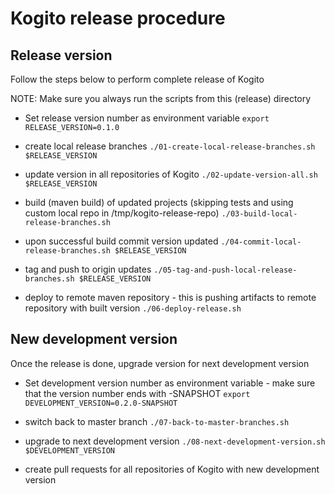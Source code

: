 # Kogito release procedure

## Release version

Follow the steps below to perform complete release of Kogito

NOTE: Make sure you always run the scripts from this (release) directory

* Set release version number as environment variable
`export RELEASE_VERSION=0.1.0`

* create local release branches 
`./01-create-local-release-branches.sh $RELEASE_VERSION`

* update version in all repositories of Kogito
`./02-update-version-all.sh $RELEASE_VERSION`

* build (maven build) of updated projects (skipping tests and using custom local repo in /tmp/kogito-release-repo)
`./03-build-local-release-branches.sh`

* upon successful build commit version updated
`./04-commit-local-release-branches.sh $RELEASE_VERSION`

* tag and push to origin updates
`./05-tag-and-push-local-release-branches.sh $RELEASE_VERSION` 

* deploy to remote maven repository - this is pushing artifacts to remote repository with built version
`./06-deploy-release.sh`

## New development version

Once the release is done, upgrade version for next development version

* Set development version number as environment variable - make sure that the version number ends with -SNAPSHOT
`export DEVELOPMENT_VERSION=0.2.0-SNAPSHOT`

* switch back to master branch
`./07-back-to-master-branches.sh`

* upgrade to next development version
`./08-next-development-version.sh $DEVELOPMENT_VERSION`

* create pull requests for all repositories of Kogito with new development version 